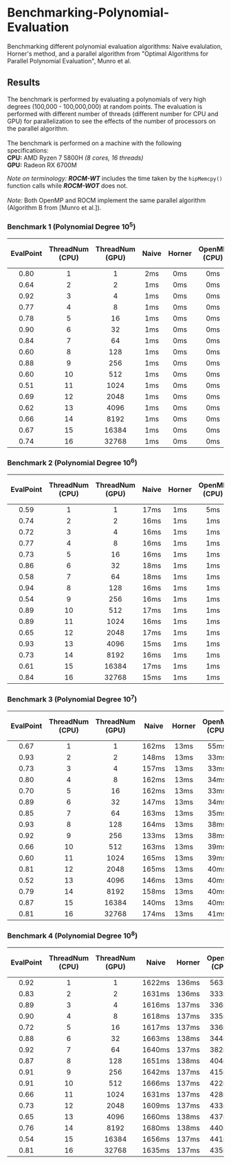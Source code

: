 # Benchmarking-Polynomial-Evaluation
Benchmarking different polynomial evaluation algorithms: Naive evalulation, Horner's method, and a parallel algorithm from "Optimal Algorithms for Parallel Polynomial Evaluation", Munro et al.

## Results
The benchmark is performed by evaluating a polynomials of very high degrees (100,000 - 100,000,000) at random points. The evaluation is performed with different number of threads (different number for CPU and GPU) for parallelization to see the effects of the number of processors on the parallel algorithm.
<br><br>
The benchmark is performed on a machine with the following specifications:
<br>
<b>CPU:</b> AMD Ryzen 7 5800H <i>(8 cores, 16 threads)</i><br>
<b>GPU:</b> Radeon RX 6700M

<i>Note on terminology:</i> <b><i>ROCM-WT</i></b> includes the time taken by the <code>hipMemcpy()</code> function calls while <b><i>ROCM-WOT</i></b> does not.
<br><br>
<i>Note:</i> Both OpenMP and ROCM implement the same parallel algorithm (Algorithm B from [Munro et al.]).

### Benchmark 1 (Polynomial Degree 10<sup>5</sup>)

| EvalPoint | ThreadNum (CPU) | ThreadNum (GPU) | Naive | Horner | OpenMP (CPU) | ROCM-WT (GPU) | ROCM-WOT (GPU) |
|:---------:|:---------------:|:---------------:|:-----:|:------:|:------------:|:-------------:|:--------------:|
|    0.80   |        1        |        1        |  2ms  |   0ms  |      0ms      |     1201ms     |     1053ms     |
|    0.64   |        2        |        2        |  1ms  |   0ms  |      0ms      |      3ms      |       3ms      |
|    0.92   |        3        |        4        |  1ms  |   0ms  |      0ms      |      4ms      |       4ms      |
|    0.77   |        4        |        8        |  1ms  |   0ms  |      0ms      |      3ms      |       3ms      |
|    0.78   |        5        |       16        |  1ms  |   0ms  |      0ms      |      2ms      |       2ms      |
|    0.90   |        6        |       32        |  1ms  |   0ms  |      0ms      |      1ms      |       1ms      |
|    0.84   |        7        |       64        |  1ms  |   0ms  |      0ms      |      0ms      |       0ms      |
|    0.60   |        8        |      128        |  1ms  |   0ms  |      0ms      |      0ms      |       0ms      |
|    0.88   |        9        |      256        |  1ms  |   0ms  |      0ms      |      0ms      |       0ms      |
|    0.60   |       10        |      512        |  1ms  |   0ms  |      0ms      |      0ms      |       0ms      |
|    0.51   |       11        |     1024        |  1ms  |   0ms  |      0ms      |      0ms      |       0ms      |
|    0.69   |       12        |     2048        |  1ms  |   0ms  |      0ms      |      0ms      |       0ms      |
|    0.62   |       13        |     4096        |  1ms  |   0ms  |      0ms      |      0ms      |       0ms      |
|    0.66   |       14        |     8192        |  1ms  |   0ms  |      0ms      |      0ms      |       0ms      |
|    0.67   |       15        |    16384        |  1ms  |   0ms  |      0ms      |      0ms      |       0ms      |
|    0.74   |       16        |    32768        |  1ms  |   0ms  |      0ms      |      2ms      |       2ms      |


### Benchmark 2 (Polynomial Degree 10<sup>6</sup>)

| EvalPoint | ThreadNum (CPU) | ThreadNum (GPU) |  Naive | Horner | OpenMP (CPU) | ROCM-WT (GPU) | ROCM-WOT (GPU) |
|:---------:|:---------------:|:---------------:|:------:|:------:|:------------:|:-------------:|:--------------:|
|   0.59    |        1        |        1        |  17ms  |   1ms  |      5ms      |      40ms      |      39ms      |
|   0.74    |        2        |        2        |  16ms  |   1ms  |      1ms      |      18ms      |      17ms      |
|   0.72    |        3        |        4        |  16ms  |   1ms  |      1ms      |      12ms      |      11ms      |
|   0.77    |        4        |        8        |  16ms  |   1ms  |      1ms      |       8ms      |       7ms      |
|   0.73    |        5        |       16        |  16ms  |   1ms  |      1ms      |       7ms      |       6ms      |
|   0.86    |        6        |       32        |  18ms  |   1ms  |      1ms      |       4ms      |       3ms      |
|   0.58    |        7        |       64        |  18ms  |   1ms  |      1ms      |       2ms      |       1ms      |
|   0.94    |        8        |      128        |  16ms  |   1ms  |      1ms      |       2ms      |       1ms      |
|   0.54    |        9        |      256        |  16ms  |   1ms  |      1ms      |       1ms      |       0ms      |
|   0.89    |       10        |      512        |  17ms  |   1ms  |      1ms      |       1ms      |       0ms      |
|   0.89    |       11        |     1024        |  16ms  |   1ms  |      1ms      |       1ms      |       0ms      |
|   0.65    |       12        |     2048        |  17ms  |   1ms  |      1ms      |       1ms      |       0ms      |
|   0.93    |       13        |     4096        |  15ms  |   1ms  |      1ms      |       1ms      |       0ms      |
|   0.73    |       14        |     8192        |  16ms  |   1ms  |      1ms      |       2ms      |       1ms      |
|   0.61    |       15        |    16384        |  17ms  |   1ms  |      1ms      |       1ms      |       0ms      |
|   0.84    |       16        |    32768        |  15ms  |   1ms  |      1ms      |       1ms      |       0ms      |


### Benchmark 3 (Polynomial Degree 10<sup>7</sup>)

| EvalPoint | ThreadNum (CPU) | ThreadNum (GPU) |  Naive | Horner | OpenMP (CPU) | ROCM-WT (GPU) | ROCM-WOT (GPU) |
|:---------:|:---------------:|:---------------:|:------:|:------:|:------------:|:-------------:|:--------------:|
|   0.67    |        1        |        1        | 162ms  |  13ms  |      55ms      |     441ms      |     426ms      |
|   0.93    |        2        |        2        | 148ms  |  13ms  |      33ms      |     315ms      |     304ms      |
|   0.73    |        3        |        4        | 157ms  |  13ms  |      33ms      |     244ms      |     233ms      |
|   0.80    |        4        |        8        | 162ms  |  13ms  |      34ms      |     217ms      |     206ms      |
|   0.70    |        5        |       16        | 162ms  |  13ms  |      33ms      |     199ms      |     188ms      |
|   0.89    |        6        |       32        | 147ms  |  13ms  |      34ms      |     104ms      |      93ms      |
|   0.85    |        7        |       64        | 163ms  |  13ms  |      35ms      |      57ms      |      46ms      |
|   0.93    |        8        |      128        | 164ms  |  13ms  |      38ms      |      28ms      |      17ms      |
|   0.92    |        9        |      256        | 133ms  |  13ms  |      38ms      |      20ms      |       9ms      |
|   0.66    |       10        |      512        | 163ms  |  13ms  |      39ms      |      16ms      |       5ms      |
|   0.60    |       11        |     1024        | 165ms  |  13ms  |      39ms      |      14ms      |       3ms      |
|   0.81    |       12        |     2048        | 165ms  |  13ms  |      40ms      |      13ms      |       2ms      |
|   0.52    |       13        |     4096        | 146ms  |  13ms  |      40ms      |      13ms      |       2ms      |
|   0.79    |       14        |     8192        | 158ms  |  13ms  |      40ms      |      13ms      |       2ms      |
|   0.87    |       15        |    16384        | 140ms  |  13ms  |      40ms      |      13ms      |       2ms      |
|   0.81    |       16        |    32768        | 174ms  |  13ms  |      41ms      |      13ms      |       2ms      |

### Benchmark 4 (Polynomial Degree 10<sup>8</sup>)

| EvalPoint | ThreadNum (CPU) | ThreadNum (GPU) |   Naive  |  Horner  | OpenMP (CPU) | ROCM-WT (GPU) | ROCM-WOT (GPU) |
|:---------:|:---------------:|:---------------:|:--------:|:--------:|:------------:|:-------------:|:--------------:|
|   0.92    |        1        |        1        | 1622ms  |  136ms  |     563ms     |     5130ms     |     4980ms     |
|   0.83    |        2        |        2        | 1631ms  |  136ms  |     333ms     |     3845ms     |     3733ms     |
|   0.89    |        3        |        4        | 1616ms  |  137ms  |     336ms     |     3112ms     |     3000ms     |
|   0.90    |        4        |        8        | 1618ms  |  137ms  |     335ms     |     2898ms     |     2786ms     |
|   0.72    |        5        |       16        | 1617ms  |  137ms  |     336ms     |     2686ms     |     2574ms     |
|   0.88    |        6        |       32        | 1663ms  |  138ms  |     344ms     |     1457ms     |     1345ms     |
|   0.92    |        7        |       64        | 1640ms  |  137ms  |     382ms     |      718ms     |      606ms     |
|   0.87    |        8        |      128        | 1651ms  |  138ms  |     404ms     |      386ms     |      274ms     |
|   0.91    |        9        |      256        | 1642ms  |  137ms  |     415ms     |      223ms     |      111ms     |
|   0.91    |       10        |      512        | 1666ms  |  137ms  |     422ms     |      151ms     |       39ms     |
|   0.66    |       11        |     1024        | 1631ms  |  137ms  |     428ms     |      134ms     |       22ms     |
|   0.73    |       12        |     2048        | 1609ms  |  137ms  |     433ms     |      128ms     |       16ms     |
|   0.65    |       13        |     4096        | 1660ms  |  138ms  |     437ms     |      124ms     |       12ms     |
|   0.76    |       14        |     8192        | 1680ms  |  138ms  |     440ms     |      123ms     |       11ms     |
|   0.54    |       15        |    16384        | 1656ms  |  137ms  |     441ms     |      123ms     |       11ms     |
|   0.81    |       16        |    32768        | 1635ms  |  137ms  |     435ms     |      123ms     |       11ms     |
